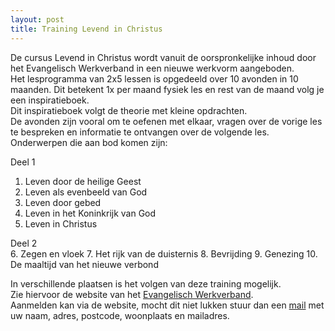 ```yaml
---
layout: post
title: Training Levend in Christus
---
```

De cursus Levend in Christus wordt vanuit de oorspronkelijke inhoud door het Evangelisch Werkverband in een nieuwe werkvorm aangeboden.  
Het lesprogramma van 2x5 lessen is opgedeeld over 10 avonden in 10 maanden. Dit betekent 1x per maand fysiek les en rest van de maand volg je een inspiratieboek.  
Dit inspiratieboek volgt de theorie met kleine opdrachten.  
De avonden zijn vooral om te oefenen met elkaar, vragen over de vorige les te bespreken en informatie te ontvangen over de volgende les.  
Onderwerpen die aan bod komen zijn: 

Deel 1  
1. Leven door de heilige Geest
2. Leven als evenbeeld van God
3. Leven door gebed
4. Leven in het Koninkrijk van God
5. Leven in Christus

Deel 2  
6. Zegen en vloek
7. Het rijk van de duisternis
8. Bevrijding
9. Genezing
10. De maaltijd van het nieuwe verbond

In verschillende plaatsen is het volgen van deze training mogelijk.  
Zie hiervoor de website van het [Evangelisch Werkverband](https://www.ewv.nl).  
Aanmelden kan via de website, mocht dit niet lukken stuur dan een [mail](mailto:trainingen@ewv.nl) met uw naam, adres, postcode, woonplaats en mailadres.  
